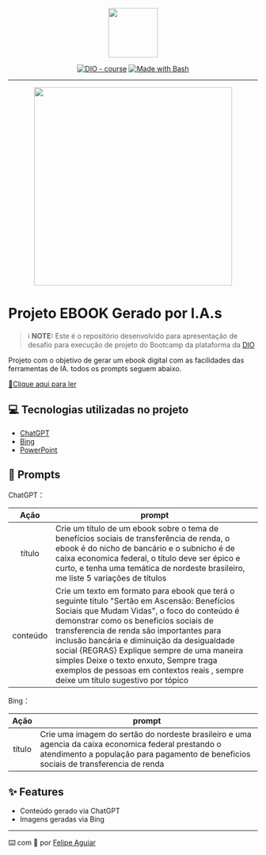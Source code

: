 <p align="center">
    <img width="100" src=".github/assets/banner.png">
</p>


<p align="center">
<a href="https://dio.me/"><img src="https://img.shields.io/badge/DIO-Course-28DA77?logo=youtube" alt="DIO - course"></a>
<a href="https://www.gnu.org/software/bash/" title="Go to Bash homepage"><img src="https://img.shields.io/badge/Prompt-Project-blue?logo=gnu-bash&amp;logoColor=white" alt="Made with Bash"></a></p>

-------


<p align="center">
<img 
    src="./assets/cover.png"
    width="400"  
/>
</p>

# Projeto EBOOK Gerado por I.A.s


 > ℹ️ **NOTE:** Este é o repositório desenvolvido para apresentação de desafio para execução de projeto do Bootcamp da plataforma da [DIO](https://dio.me)

Projeto com o objetivo de gerar um ebook digital com as facilidades das ferramentas de IA. todos os prompts
seguem abaixo.

<a href="https://github.com/felipeAguiarCode/prompts-recipe-to-create-a-ebook/blob/main/output/ebook%20-%20css%20jedi%20output.pdf" title="View PDF now"> 📕Clique aqui para ler</a>

## 💻 Tecnologias utilizadas no projeto

- [ChatGPT](https://chat.openai.com/) 
- [Bing](https://www.bing.com/?FORM=GENBHP)
- [PowerPoint](https://www.microsoft.com/en/microsoft-365/powerpoint)

## 🧠 Prompts


ChatGPT：

|   Ação   | prompt                                                                                                                                                                                                                                                                         |
| :------: | ------------------------------------------------------------------------------------------------------------------------------------------------------------------------------------------------------------------------------------------------------------------------------ |
|  título  | Crie um título de um ebook sobre o tema de benefícios sociais de transferência de renda, o ebook é do nicho de bancário e o subnicho é de caixa economica federal, o título deve ser épico e curto, e tenha uma temática de nordeste brasileiro, me liste 5 variações de títulos                                                      |
| conteúdo | Crie um texto em formato para ebook que terá o seguinte titulo "Sertão em Ascensão: Benefícios Sociais que Mudam Vidas", o foco do conteúdo é demonstrar como os beneficios sociais de transferencia de renda são importantes para inclusão bancária e diminuição da desigualdade social {REGRAS} Explique sempre de uma maneira simples Deixe o texto enxuto, Sempre traga exemplos de pessoas em contextos reais , sempre deixe um título sugestivo por tópico |


Bing：

|  Ação  | prompt                                                                                 |
| :----: | -------------------------------------------------------------------------------------- |
| título | Crie uma imagem do sertão do nordeste brasileiro e uma agencia da caixa economica federal prestando o atendimento a população para pagamento de beneficios sociais de transferencia de renda |

## ✨ Features

- Conteúdo gerado via ChatGPT
- Imagens geradas via Bing



<p>

---

⌨️ com 💜 por [Felipe Aguiar](https://github.com/felipeAguiarCode)
